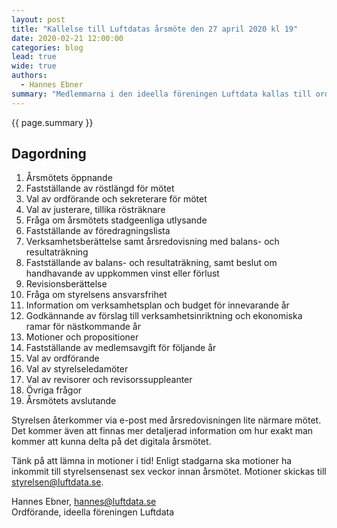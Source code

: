 ```yaml
---
layout: post
title: "Kallelse till Luftdatas årsmöte den 27 april 2020 kl 19"
date: 2020-02-21 12:00:00
categories: blog
lead: true
wide: true
authors:
  - Hannes Ebner
summary: "Medlemmarna i den ideella föreningen Luftdata kallas till ordinarie årsmöte måndagen den 27 april 2020 kl 19. Årsmötet kommer att hållas digitalt med videokonferens."
---
```

{{ page.summary }}

## Dagordning

  1. Årsmötets öppnande
  2. Fastställande av röstlängd för mötet
  3. Val av ordförande och sekreterare för mötet
  4. Val av justerare, tillika rösträknare
  5. Fråga om årsmötets stadgeenliga utlysande
  6. Fastställande av föredragningslista
  7. Verksamhetsberättelse samt årsredovisning med balans- och resultaträkning
  8. Fastställande av balans- och resultaträkning, samt beslut om handhavande av uppkommen vinst eller förlust
  9. Revisionsberättelse
  10. Fråga om styrelsens ansvarsfrihet
  11. Information om verksamhetsplan och budget för innevarande år
  12. Godkännande av förslag till verksamhetsinriktning och ekonomiska ramar för nästkommande år
  13. Motioner och propositioner
  14. Fastställande av medlemsavgift för följande år
  15. Val av ordförande
  16. Val av styrelseledamöter
  17. Val av revisorer och revisorssuppleanter
  18. Övriga frågor
  19. Årsmötets avslutande

Styrelsen återkommer via e-post med årsredovisningen lite närmare mötet. Det kommer även att finnas mer detaljerad information om hur exakt man kommer att kunna delta på det digitala årsmötet.

Tänk på att lämna in motioner i tid! Enligt stadgarna ska motioner ha inkommit till styrelsensenast sex veckor innan årsmötet. Motioner skickas till [styrelsen@luftdata.se](mailto:styrelsen@luftdata.se).

Hannes Ebner, hannes@luftdata.se<br/>
Ordförande, ideella föreningen Luftdata
